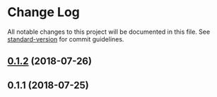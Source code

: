 # Change Log

All notable changes to this project will be documented in this file. See [standard-version](https://github.com/conventional-changelog/standard-version) for commit guidelines.

<a name="0.1.2"></a>
## [0.1.2](https://github.com/potato4d/nuxt-client-init-module/compare/v0.1.1...v0.1.2) (2018-07-26)



<a name="0.1.1"></a>
## 0.1.1 (2018-07-25)
